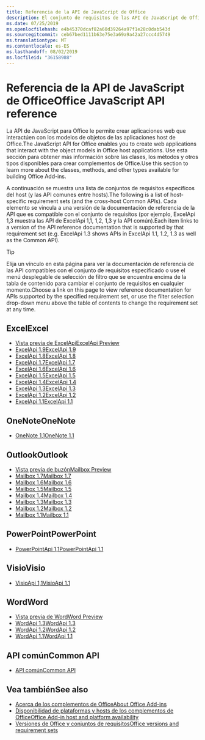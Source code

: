 ```yaml
---
title: Referencia de la API de JavaScript de Office
description: El conjunto de requisitos de las API de JavaScript de Office por host
ms.date: 07/25/2019
ms.openlocfilehash: e4b45370dcaf82a60d39264a97f1e28c0dab543d
ms.sourcegitcommit: ceb67bed1111b63e75e3a69a9a42a27ccc4d5749
ms.translationtype: MT
ms.contentlocale: es-ES
ms.lasthandoff: 08/02/2019
ms.locfileid: "36158988"
---
```

# <a name="office-javascript-api-reference"></a><span data-ttu-id="e9fe4-103">Referencia de la API de JavaScript de Office</span><span class="sxs-lookup"><span data-stu-id="e9fe4-103">Office JavaScript API reference</span></span>

<span data-ttu-id="e9fe4-104">La API de JavaScript para Office le permite crear aplicaciones web que interactúen con los modelos de objetos de las aplicaciones host de Office.</span><span class="sxs-lookup"><span data-stu-id="e9fe4-104">The JavaScript API for Office enables you to create web applications that interact with the object models in Office host applications.</span></span> <span data-ttu-id="e9fe4-105">Use esta sección para obtener más información sobre las clases, los métodos y otros tipos disponibles para crear complementos de Office.</span><span class="sxs-lookup"><span data-stu-id="e9fe4-105">Use this section to learn more about the classes, methods, and other types available for building Office Add-ins.</span></span>

<span data-ttu-id="e9fe4-106">A continuación se muestra una lista de conjuntos de requisitos específicos del host (y las API comunes entre hosts).</span><span class="sxs-lookup"><span data-stu-id="e9fe4-106">The following is a list of host-specific requirement sets (and the cross-host Common APIs).</span></span> <span data-ttu-id="e9fe4-107">Cada elemento se vincula a una versión de la documentación de referencia de la API que es compatible con el conjunto de requisitos (por ejemplo, ExcelApi 1,3 muestra las API de ExcelApi 1,1, 1,2, 1,3 y la API común).</span><span class="sxs-lookup"><span data-stu-id="e9fe4-107">Each item links to a version of the API reference documentation that is supported by that requirement set (e.g. ExcelApi 1.3 shows APIs in ExcelApi 1.1, 1.2, 1.3 as well as the Common API).</span></span>

> [!TIP]
> <span data-ttu-id="e9fe4-108">Elija un vínculo en esta página para ver la documentación de referencia de las API compatibles con el conjunto de requisitos especificado o use el menú desplegable de selección de filtro que se encuentra encima de la tabla de contenido para cambiar el conjunto de requisitos en cualquier momento.</span><span class="sxs-lookup"><span data-stu-id="e9fe4-108">Choose a link on this page to view reference documentation for APIs supported by the specified requirement set, or use the filter selection drop-down menu above the table of contents to change the requirement set at any time.</span></span>

## <a name="excel"></a><span data-ttu-id="e9fe4-109">Excel</span><span class="sxs-lookup"><span data-stu-id="e9fe4-109">Excel</span></span>

- [<span data-ttu-id="e9fe4-110">Vista previa de ExcelApi</span><span class="sxs-lookup"><span data-stu-id="e9fe4-110">ExcelApi Preview</span></span>](/javascript/api/excel?view=excel-js-preview)
- [<span data-ttu-id="e9fe4-111">ExcelApi 1.9</span><span class="sxs-lookup"><span data-stu-id="e9fe4-111">ExcelApi 1.9</span></span>](/javascript/api/excel?view=excel-js-1.9)
- [<span data-ttu-id="e9fe4-112">ExcelApi 1.8</span><span class="sxs-lookup"><span data-stu-id="e9fe4-112">ExcelApi 1.8</span></span>](/javascript/api/excel?view=excel-js-1.8)
- [<span data-ttu-id="e9fe4-113">ExcelApi 1.7</span><span class="sxs-lookup"><span data-stu-id="e9fe4-113">ExcelApi 1.7</span></span>](/javascript/api/excel?view=excel-js-1.7)
- [<span data-ttu-id="e9fe4-114">ExcelApi 1.6</span><span class="sxs-lookup"><span data-stu-id="e9fe4-114">ExcelApi 1.6</span></span>](/javascript/api/excel?view=excel-js-1.6)
- [<span data-ttu-id="e9fe4-115">ExcelApi 1.5</span><span class="sxs-lookup"><span data-stu-id="e9fe4-115">ExcelApi 1.5</span></span>](/javascript/api/excel?view=excel-js-1.5)
- [<span data-ttu-id="e9fe4-116">ExcelApi 1.4</span><span class="sxs-lookup"><span data-stu-id="e9fe4-116">ExcelApi 1.4</span></span>](/javascript/api/excel?view=excel-js-1.4)
- [<span data-ttu-id="e9fe4-117">ExcelApi 1.3</span><span class="sxs-lookup"><span data-stu-id="e9fe4-117">ExcelApi 1.3</span></span>](/javascript/api/excel?view=excel-js-1.3)
- [<span data-ttu-id="e9fe4-118">ExcelApi 1.2</span><span class="sxs-lookup"><span data-stu-id="e9fe4-118">ExcelApi 1.2</span></span>](/javascript/api/excel?view=excel-js-1.2)
- [<span data-ttu-id="e9fe4-119">ExcelApi 1.1</span><span class="sxs-lookup"><span data-stu-id="e9fe4-119">ExcelApi 1.1</span></span>](/javascript/api/excel?view=excel-js-1.1)

## <a name="onenote"></a><span data-ttu-id="e9fe4-120">OneNote</span><span class="sxs-lookup"><span data-stu-id="e9fe4-120">OneNote</span></span>

- [<span data-ttu-id="e9fe4-121">OneNote 1,1</span><span class="sxs-lookup"><span data-stu-id="e9fe4-121">OneNote 1.1</span></span>](/javascript/api/onenote?view=onenote-js-1.1)

## <a name="outlook"></a><span data-ttu-id="e9fe4-122">Outlook</span><span class="sxs-lookup"><span data-stu-id="e9fe4-122">Outlook</span></span>

- [<span data-ttu-id="e9fe4-123">Vista previa de buzón</span><span class="sxs-lookup"><span data-stu-id="e9fe4-123">Mailbox Preview</span></span>](/javascript/api/outlook?view=outlook-js-preview)
- [<span data-ttu-id="e9fe4-124">Mailbox 1.7</span><span class="sxs-lookup"><span data-stu-id="e9fe4-124">Mailbox 1.7</span></span>](/javascript/api/outlook?view=outlook-js-1.7)
- [<span data-ttu-id="e9fe4-125">Mailbox 1.6</span><span class="sxs-lookup"><span data-stu-id="e9fe4-125">Mailbox 1.6</span></span>](/javascript/api/outlook?view=outlook-js-1.6)
- [<span data-ttu-id="e9fe4-126">Mailbox 1.5</span><span class="sxs-lookup"><span data-stu-id="e9fe4-126">Mailbox 1.5</span></span>](/javascript/api/outlook?view=outlook-js-1.5)
- [<span data-ttu-id="e9fe4-127">Mailbox 1.4</span><span class="sxs-lookup"><span data-stu-id="e9fe4-127">Mailbox 1.4</span></span>](/javascript/api/outlook?view=outlook-js-1.4)
- [<span data-ttu-id="e9fe4-128">Mailbox 1.3</span><span class="sxs-lookup"><span data-stu-id="e9fe4-128">Mailbox 1.3</span></span>](/javascript/api/outlook?view=outlook-js-1.3)
- [<span data-ttu-id="e9fe4-129">Mailbox 1.2</span><span class="sxs-lookup"><span data-stu-id="e9fe4-129">Mailbox 1.2</span></span>](/javascript/api/outlook?view=outlook-js-1.2)
- [<span data-ttu-id="e9fe4-130">Mailbox 1.1</span><span class="sxs-lookup"><span data-stu-id="e9fe4-130">Mailbox 1.1</span></span>](/javascript/api/outlook?view=outlook-js-1.1)

## <a name="powerpoint"></a><span data-ttu-id="e9fe4-131">PowerPoint</span><span class="sxs-lookup"><span data-stu-id="e9fe4-131">PowerPoint</span></span>

- [<span data-ttu-id="e9fe4-132">PowerPointApi 1,1</span><span class="sxs-lookup"><span data-stu-id="e9fe4-132">PowerPointApi 1.1</span></span>](/javascript/api/powerpoint?view=powerpoint-js-1.1)

## <a name="visio"></a><span data-ttu-id="e9fe4-133">Visio</span><span class="sxs-lookup"><span data-stu-id="e9fe4-133">Visio</span></span>

- [<span data-ttu-id="e9fe4-134">VisioApi 1,1</span><span class="sxs-lookup"><span data-stu-id="e9fe4-134">VisioApi 1.1</span></span>](/javascript/api/visio?view=visio-js-1.1)

## <a name="word"></a><span data-ttu-id="e9fe4-135">Word</span><span class="sxs-lookup"><span data-stu-id="e9fe4-135">Word</span></span>

- [<span data-ttu-id="e9fe4-136">Vista previa de Word</span><span class="sxs-lookup"><span data-stu-id="e9fe4-136">Word Preview</span></span>](/javascript/api/word?view=word-js-preview)
- [<span data-ttu-id="e9fe4-137">WordApi 1.3</span><span class="sxs-lookup"><span data-stu-id="e9fe4-137">WordApi 1.3</span></span>](/javascript/api/word?view=word-js-1.3)
- [<span data-ttu-id="e9fe4-138">WordApi 1.2</span><span class="sxs-lookup"><span data-stu-id="e9fe4-138">WordApi 1.2</span></span>](/javascript/api/word?view=word-js-1.2)
- [<span data-ttu-id="e9fe4-139">WordApi 1.1</span><span class="sxs-lookup"><span data-stu-id="e9fe4-139">WordApi 1.1</span></span>](/javascript/api/word?view=word-js-1.1)

## <a name="common-api"></a><span data-ttu-id="e9fe4-140">API común</span><span class="sxs-lookup"><span data-stu-id="e9fe4-140">Common API</span></span>

- [<span data-ttu-id="e9fe4-141">API común</span><span class="sxs-lookup"><span data-stu-id="e9fe4-141">Common API</span></span>](/javascript/api/office?view=common-js)

## <a name="see-also"></a><span data-ttu-id="e9fe4-142">Vea también</span><span class="sxs-lookup"><span data-stu-id="e9fe4-142">See also</span></span>

- [<span data-ttu-id="e9fe4-143">Acerca de los complementos de Office</span><span class="sxs-lookup"><span data-stu-id="e9fe4-143">About Office Add-ins</span></span>](/office/dev/add-ins/overview)
- [<span data-ttu-id="e9fe4-144">Disponibilidad de plataformas y hosts de los complementos de Office</span><span class="sxs-lookup"><span data-stu-id="e9fe4-144">Office Add-in host and platform availability</span></span>](/office/dev/add-ins/overview/office-add-in-availability)
- [<span data-ttu-id="e9fe4-145">Versiones de Office y conjuntos de requisitos</span><span class="sxs-lookup"><span data-stu-id="e9fe4-145">Office versions and requirement sets</span></span>](/office/dev/add-ins/develop/office-versions-and-requirement-sets)
